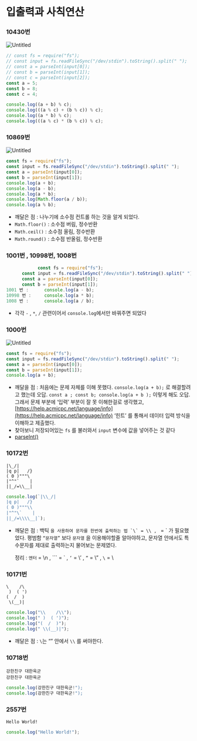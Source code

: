 # 입출력과 사칙연산

### 10430번

![Untitled](https://s3.us-west-2.amazonaws.com/secure.notion-static.com/cfc8fdb9-07d8-4cf5-a648-6a33b71d628a/Untitled.png?X-Amz-Algorithm=AWS4-HMAC-SHA256&X-Amz-Content-Sha256=UNSIGNED-PAYLOAD&X-Amz-Credential=AKIAT73L2G45EIPT3X45%2F20220110%2Fus-west-2%2Fs3%2Faws4_request&X-Amz-Date=20220110T134646Z&X-Amz-Expires=86400&X-Amz-Signature=562ef8e8ed1c1eff0c979319bd5a52e789e75c748a78736a95c9a0745836d568&X-Amz-SignedHeaders=host&response-content-disposition=filename%20%3D%22Untitled.png%22&x-id=GetObject)

```jsx
// const fs = require("fs");
// const input = fs.readFileSync("/dev/stdin").toString().split(" ");
// const a = parseInt(input[0]);
// const b = parseInt(input[1]);
// const c = parseInt(input[2]);
const a = 5;
const b = 8;
const c = 4;

console.log((a + b) % c);
console.log(((a % c) + (b % c)) % c);
console.log((a * b) % c);
console.log(((a % c) * (b % c)) % c);
```

### 10869번

![Untitled](https://s3.us-west-2.amazonaws.com/secure.notion-static.com/d7068965-3f81-44fd-b040-abc21c6d2530/Untitled.png?X-Amz-Algorithm=AWS4-HMAC-SHA256&X-Amz-Content-Sha256=UNSIGNED-PAYLOAD&X-Amz-Credential=AKIAT73L2G45EIPT3X45%2F20220109%2Fus-west-2%2Fs3%2Faws4_request&X-Amz-Date=20220109T134931Z&X-Amz-Expires=86400&X-Amz-Signature=ec8b8067a88c41eadf0f403abfc05cee5a0a2d6c125fd454cf37c1642551bb39&X-Amz-SignedHeaders=host&response-content-disposition=filename%20%3D%22Untitled.png%22&x-id=GetObject)

```jsx
const fs = require("fs");
const input = fs.readFileSync("/dev/stdin").toString().split(" ");
const a = parseInt(input[0]);
const b = parseInt(input[1]);
console.log(a + b);
console.log(a - b);
console.log(a * b);
console.log(Math.floor(a / b));
console.log(a % b);
```

- 깨달은 점 : 나누기에 소수점 컨트롤 하는 것을 알게 되었다.
- `Math.floor()` : 소수점 버림, 정수반환
- `Math.ceil()` : 소수점 올림, 정수반환
- `Math.round()` : 소수점 반올림, 정수반환

### 1001번 , 10998번, 1008번

```jsx
			const fs = require("fs");
      const input = fs.readFileSync("/dev/stdin").toString().split(" ");
      const a = parseInt(input[0]);
      const b = parseInt(input[1]);
1001 번 :      console.log(a - b);
10998 번 :     console.log(a * b);
1008 번 :      console.log(a / b);
```

- 각각 `-` , `*`, `/` 관련이어서 `console.log`에서만 바꿔주면 되었다

### 1000번

![Untitled](https://s3.us-west-2.amazonaws.com/secure.notion-static.com/7a296734-7298-43bd-b3b5-ccb5b11828fb/Untitled.png?X-Amz-Algorithm=AWS4-HMAC-SHA256&X-Amz-Content-Sha256=UNSIGNED-PAYLOAD&X-Amz-Credential=AKIAT73L2G45EIPT3X45%2F20220108%2Fus-west-2%2Fs3%2Faws4_request&X-Amz-Date=20220108T124702Z&X-Amz-Expires=86400&X-Amz-Signature=6a4af0e22bbe2cc58761f752ca947892b02992ffa0e26a796d23290314149c44&X-Amz-SignedHeaders=host&response-content-disposition=filename%20%3D%22Untitled.png%22&x-id=GetObject)

```jsx
const fs = require("fs");
const input = fs.readFileSync("/dev/stdin").toString().split(" ");
const a = parseInt(input[0]);
const b = parseInt(input[1]);
console.log(a + b);
```

- 깨달을 점 :
  처음에는 문제 자체를 이해 못했다. `console.log(a + b);` 로 해결할려고 했는데 오답.
  `const a ; const b; console.log(a + b );` 이렇게 해도 오답.
  그래서 문제 부분에 ‘입력’ 부분이 잘 못 이해한걸로 생각했고,
  [https://help.acmicpc.net/language/info](https://help.acmicpc.net/language/info) ‘힌트’ 를 통해서 데이터 입력 방식을 이해하고 제출했다.
- 찾아보니 저장되어있는 `fs` 를 불러와서 `input` 변수에 값을 넣어주는 것 같다
- [parseInt()](https://www.notion.so/parseInt-b4df77c6e5a648f4b96cbf7783c00c67)

### 10172번

```
|\_/|
|q p|   /}
( 0 )"""\
|"^"`    |
||_/=\\__|
```

```jsx
console.log(`|\\_/|
|q p|   /}
( 0 )"""\\
|"^"\`    |
||_/=\\\\__|`);
```

- 깨달은 점 :
  백틱 `` 을 사용하여 문자를 한번에 출력하는 법 `\` = \\ ,  `` = \` 가 필요했었다.
  평범함 `“문자열”` 보다 `문자열` 을 이용해야할줄 알아야하고, 문자열 안에서도 특수문자를 제대로 출력하는지 물어보는 문제였다.

  정리 : `엔터` = \n , ``` = \` , `‘` = \’ , `“` = \” , `\` = \\

### 10171번

```
\    /\
 )  ( ')
(  /  )
 \(__)|
```

```jsx
console.log("\\    /\\");
console.log(" )  ( ')");
console.log("(  /  )");
console.log(" \\(__)|");
```

- 깨달은 점 : `\`는 “” 안에서 `\\` 를 써야한다.

### 10718번

```
강한친구 대한육군
강한친구 대한육군
```

```jsx
console.log(강한친구 대한육군!");
console.log(강한친구 대한육군!");
```

### 2557번

`Hello World!`

```jsx
console.log("Hello World!");
```
